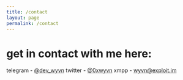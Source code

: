 ```yaml
---
title: /contact
layout: page
permalink: /contact
---
```


# get in contact with me here:



telegram - [@dev_wyvn](https://t.me/dev_wyvn)
twitter - [@0xwyvn](https://twitter.com/0xwyvn)
xmpp - wyvn@exploit.im
